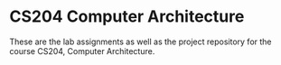 # CS204 Computer Architecture
These are the lab assignments as well as the project repository for the course CS204, Computer Architecture.
